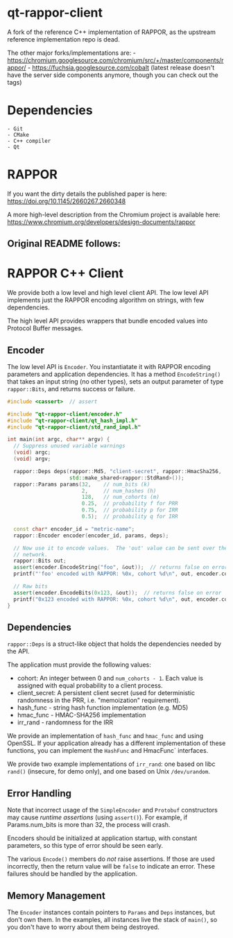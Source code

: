 qt-rappor-client
================


A fork of the reference C++ implementation of RAPPOR, as the upstream reference
implementation repo is dead.

The other major forks/implementations are:
    - https://chromium.googlesource.com/chromium/src/+/master/components/rappor/
    - https://fuchsia.googlesource.com/cobalt (latest release doesn't have the server side components anymore, though you can check out the tags)

Dependencies
============

    - Git
    - CMake
    - C++ compiler
    - Qt



RAPPOR
======

If you want the dirty details the published paper is here:
https://doi.org/10.1145/2660267.2660348

A more high-level description from the Chromium project is available here:
https://www.chromium.org/developers/design-documents/rappor


Original README follows:
------------------------


RAPPOR C++ Client
=================

We provide both a low level and high level client API.  The low level API
implements just the RAPPOR encoding algorithm on strings, with few
dependencies.

The high level API provides wrappers that bundle encoded values into Protocol
Buffer messages.

Encoder
-------

The low level API is `Encoder`.  You instantiatate it with RAPPOR encoding
parameters and application dependencies.  It has a method `EncodeString()` that
takes an input string (no other types), sets an output parameter of type
`rappor::Bits`, and returns success or failure.

```cpp
#include <cassert>  // assert

#include "qt-rappor-client/encoder.h"
#include "qt-rappor-client/qt_hash_impl.h"
#include "qt-rappor-client/std_rand_impl.h"

int main(int argc, char** argv) {
  // Suppress unused variable warnings
  (void) argc;
  (void) argv;

  rappor::Deps deps(rappor::Md5, "client-secret", rappor::HmacSha256,
                    std::make_shared<rappor::StdRand>());
  rappor::Params params(32,    // num_bits (k)
                        2,     // num_hashes (h)
                        128,   // num_cohorts (m)
                        0.25,  // probability f for PRR
                        0.75,  // probability p for IRR
                        0.5);  // probability q for IRR

  const char* encoder_id = "metric-name";
  rappor::Encoder encoder(encoder_id, params, deps);

  // Now use it to encode values.  The 'out' value can be sent over the
  // network.
  rappor::Bits out;
  assert(encoder.EncodeString("foo", &out));  // returns false on error
  printf("'foo' encoded with RAPPOR: %0x, cohort %d\n", out, encoder.cohort());

  // Raw bits
  assert(encoder.EncodeBits(0x123, &out));  // returns false on error
  printf("0x123 encoded with RAPPOR: %0x, cohort %d\n", out, encoder.cohort());
}
```

Dependencies
------------

`rappor::Deps` is a struct-like object that holds the dependencies needed by
the API.

The application must provide the following values:

- cohort: An integer between 0 and `num_cohorts - 1`.  Each value is assigned
  with equal probability to a client process.
- client_secret: A persistent client secret (used for deterministic randomness
  in the PRR, i.e. "memoization" requirement).
- hash_func - string hash function implementation (e.g. MD5)
- hmac_func - HMAC-SHA256 implementation
- irr_rand - randomness for the IRR

We provide an implementation of `hash_func` and `hmac_func` and using OpenSSL.
If your application already has a different implementation of these functions,
you can implement the `HashFunc` and HmacFunc` interfaces.

We provide two example implementations of `irr_rand`: one based on libc
`rand()` (insecure, for demo only), and one based on Unix `/dev/urandom`.

Error Handling
--------------

Note that incorrect usage of the `SimpleEncoder` and `Protobuf` constructors
may cause *runtime assertions* (using `assert()`).  For example, if
Params.num\_bits is more than 32, the process will crash.

Encoders should be initialized at application startup, with constant
parameters, so this type of error should be seen early.

The various `Encode()` members do *not* raise assertions.  If those are used
incorrectly, then the return value will be `false` to indicate an error.  These
failures should be handled by the application.

Memory Management
-----------------

The `Encoder` instances contain pointers to `Params` and `Deps` instances, but
don't own them.  In the examples, all instances live the stack of `main()`, so
you don't have to worry about them being destroyed.
